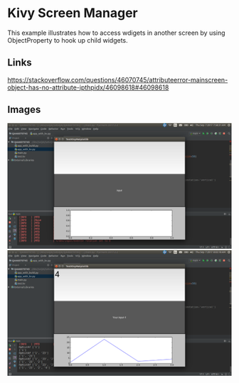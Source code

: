 # Kivy Screen Manager

This example illustrates how to access wdigets in another screen by using ObjectProperty to hook up child widgets.

## Links
https://stackoverflow.com/questions/46070745/attributeerror-mainscreen-object-has-no-attribute-ipthpidx/46098618#46098618

## Images
![App Startup](https://github.com/ikolim/StackExchange/blob/master/Python/Kivy/images/QA46070745/Img01-Startup.png "App Startup")
![Kivy Garden Matplotlib](https://github.com/ikolim/StackExchange/blob/master/Python/Kivy/images/QA46070745/Img08-Plot-Point2-to-Point4.png "Kivy Garden Matplotlib")
